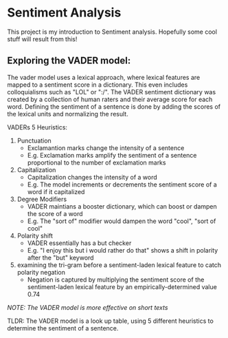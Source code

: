 # Sentiment Analysis

This project is my introduction to Sentiment analysis. Hopefully some cool stuff will result from this!

## Exploring the VADER model:

The vader model uses a lexical approach, where lexical features are mapped to a sentiment score in a dictionary. This even includes colloquialisms such as "LOL" or ":/". The VADER sentiment dictionary was created by a collection of human raters and their average score for each word. Defining the sentiment of a sentence is done by adding the scores of the lexical units and normalizing the result.

VADERs 5 Heuristics:
1. Punctuation
    - Exclamantion marks change the intensity of a sentence
    - E.g. Exclamation marks amplify the sentiment of a sentence proportional to the number of exclamation marks
2. Capitalization
    - Capitalization changes the intensity of a word
    - E.g. The model increments or decrements the sentiment score of a word if it capitalized
3. Degree Modifiers
    - VADER maintians a booster dictionary, which can boost or dampen the score of a word
    - E.g. The "sort of" modifier would dampen the word "cool", "sort of cool"
4. Polarity shift
    - VADER essentially has a but checker
    - E.g. "I enjoy this but i would rather do that" shows a shift in polarity after the "but" keyword
5. examining the tri-gram before a sentiment-laden lexical feature to catch polarity negation
    - Negation is captured by multiplying the sentiment score of the sentiment-laden lexical feature by an empirically-determined value 0.74

*NOTE: The VADER model is more effective on short texts*

TLDR: The VADER model is a look up table, using 5 different heuristics to determine the sentiment of a sentence.
